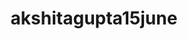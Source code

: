 ---
title: akshitagupta15june
github: https://github.com/akshitagupta15june
mode: dark
transition: 3s
archetype:
- GIF
---